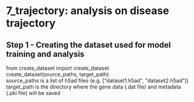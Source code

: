 # 7_trajectory: analysis on disease trajectory  

## Step 1 - Creating the dataset used for model training and analysis  
from create_dataset import create_dataset  
create_dataset(source_paths, target_path)  
source_paths is a list of h5ad files (e.g. ["dataset1.h5ad", "dataset2.h5ad"])  
target_path is the directory where the gene data (.dat file) and metadata (.pkl file) will be saved

